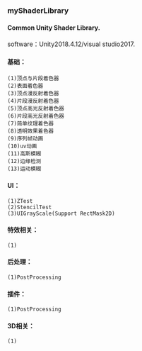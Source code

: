 ### myShaderLibrary
#### Common Unity Shader Library.

software：Unity2018.4.12/visual studio2017.

#### 基础：
    (1)顶点与片段着色器
    (2)表面着色器
    (3)顶点漫反射着色器
    (4)片段漫反射着色器
    (5)顶点高光反射着色器
    (6)片段高光反射着色器
    (7)简单纹理着色器
    (8)透明效果着色器
    (9)序列帧动画
    (10)uv动画
    (11)高斯模糊
    (12)边缘检测
    (13)运动模糊
	
#### UI：
    (1)ZTest
    (2)StencilTest
    (3)UIGrayScale(Support RectMask2D)
	
#### 特效相关：
    (1)
	
#### 后处理：
    (1)PostProcessing
	
#### 插件：
    (1)PostProcessing
	
#### 3D相关：
    (1)
	